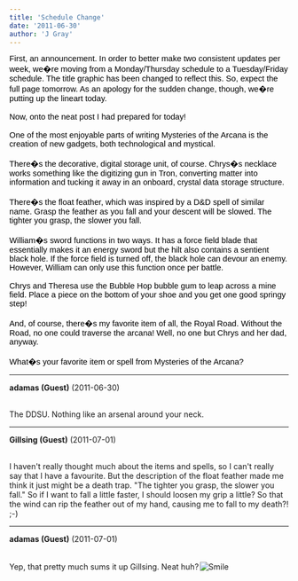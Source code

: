 ```yaml
---
title: 'Schedule Change'
date: '2011-06-30'
author: 'J Gray'
---
```


<span style="font-size:11pt;font-family:Arial;color:#000000;background-color:transparent;font-weight:normal;font-style:normal;font-variant:normal;text-decoration:none;vertical-align:baseline;" id="internal-source-marker_0.4792026126058645">First,  an announcement. In order to better make two consistent updates per  week, we�re moving from a Monday/Thursday schedule to a Tuesday/Friday  schedule. The title graphic has been changed to reflect this. So, expect  the full page tomorrow. As an apology for the sudden change, though,  we�re putting up the lineart today.</span><br><span style="font-size:11pt;font-family:Arial;color:#000000;background-color:transparent;font-weight:normal;font-style:normal;font-variant:normal;text-decoration:none;vertical-align:baseline;"></span><br><span style="font-size:11pt;font-family:Arial;color:#000000;background-color:transparent;font-weight:normal;font-style:normal;font-variant:normal;text-decoration:none;vertical-align:baseline;">Now, onto the neat post I had prepared for today!</span><br><span style="font-size:11pt;font-family:Arial;color:#000000;background-color:transparent;font-weight:normal;font-style:normal;font-variant:normal;text-decoration:none;vertical-align:baseline;"></span><br><span style="font-size:11pt;font-family:Arial;color:#000000;background-color:transparent;font-weight:normal;font-style:normal;font-variant:normal;text-decoration:none;vertical-align:baseline;">One  of the most enjoyable parts of writing Mysteries of the Arcana is the  creation of new gadgets, both technological and mystical.</span><br><span style="font-size:11pt;font-family:Arial;color:#000000;background-color:transparent;font-weight:normal;font-style:normal;font-variant:normal;text-decoration:none;vertical-align:baseline;"></span><br><span style="font-size:11pt;font-family:Arial;color:#000000;background-color:transparent;font-weight:normal;font-style:normal;font-variant:normal;text-decoration:none;vertical-align:baseline;">There�s  the decorative, digital storage unit, of course. Chrys�s necklace works  something like the digitizing gun in Tron, converting matter into  information and tucking it away in an onboard, crystal data storage  structure.</span><br><span style="font-size:11pt;font-family:Arial;color:#000000;background-color:transparent;font-weight:normal;font-style:normal;font-variant:normal;text-decoration:none;vertical-align:baseline;"></span><br><span style="font-size:11pt;font-family:Arial;color:#000000;background-color:transparent;font-weight:normal;font-style:normal;font-variant:normal;text-decoration:none;vertical-align:baseline;">There�s  the float feather, which was inspired by a D&amp;D spell of similar  name. Grasp the feather as you fall and your descent will be slowed. The  tighter you grasp, the slower you fall.</span><br><span style="font-size:11pt;font-family:Arial;color:#000000;background-color:transparent;font-weight:normal;font-style:normal;font-variant:normal;text-decoration:none;vertical-align:baseline;"></span><br><span style="font-size:11pt;font-family:Arial;color:#000000;background-color:transparent;font-weight:normal;font-style:normal;font-variant:normal;text-decoration:none;vertical-align:baseline;">William�s  sword functions in two ways. It has a force field blade that  essentially makes it an energy sword but the hilt also contains a  sentient black hole. If the force field is turned off, the black hole  can devour an enemy. However, William can only use this function once  per battle.</span><br><span style="font-size:11pt;font-family:Arial;color:#000000;background-color:transparent;font-weight:normal;font-style:normal;font-variant:normal;text-decoration:none;vertical-align:baseline;"></span><br><span style="font-size:11pt;font-family:Arial;color:#000000;background-color:transparent;font-weight:normal;font-style:normal;font-variant:normal;text-decoration:none;vertical-align:baseline;">Chrys  and Theresa use the Bubble Hop bubble gum to leap across a mine field.  Place a piece on the bottom of your shoe and you get one good springy  step!</span><br><span style="font-size:11pt;font-family:Arial;color:#000000;background-color:transparent;font-weight:normal;font-style:normal;font-variant:normal;text-decoration:none;vertical-align:baseline;"></span><br><span style="font-size:11pt;font-family:Arial;color:#000000;background-color:transparent;font-weight:normal;font-style:normal;font-variant:normal;text-decoration:none;vertical-align:baseline;">And,  of course, there�s my favorite item of all, the Royal Road. Without the  Road, no one could traverse the arcana! Well, no one but Chrys and her  dad, anyway.</span><br><span style="font-size:11pt;font-family:Arial;color:#000000;background-color:transparent;font-weight:normal;font-style:normal;font-variant:normal;text-decoration:none;vertical-align:baseline;"></span><br><span style="font-size:11pt;font-family:Arial;color:#000000;background-color:transparent;font-weight:normal;font-style:normal;font-variant:normal;text-decoration:none;vertical-align:baseline;">What�s your favorite item or spell from Mysteries of the Arcana? </span>

---
**adamas (Guest)** (2011-06-30)

<br> The DDSU. Nothing like an arsenal around your neck.<br>

---
**Gillsing (Guest)** (2011-07-01)

<br> I haven't really thought much about the items and spells, so I can't really say that I have a favourite. But the description of the float feather made me think it just might be a death trap. "The tighter you grasp, the slower you fall." So if I want to fall a little faster, I should loosen my grip a little? So that the wind can rip the feather out of my hand, causing me to fall to my death?! ;-)

---
**adamas (Guest)** (2011-07-01)

<br> Yep, that pretty much sums it up Gillsing. Neat huh?<img alt=" Smile " src="//smilies/smile.gif" border="0" hspace="2" vspace="2"><br>

